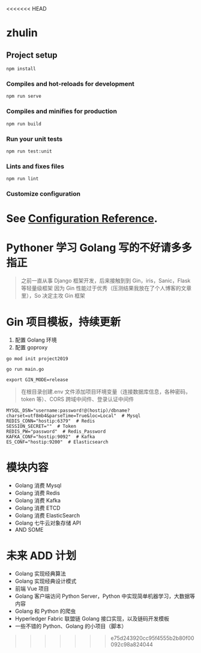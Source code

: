 <<<<<<< HEAD
# zhulin

## Project setup
```
npm install
```

### Compiles and hot-reloads for development
```
npm run serve
```

### Compiles and minifies for production
```
npm run build
```

### Run your unit tests
```
npm run test:unit
```

### Lints and fixes files
```
npm run lint
```

### Customize configuration
See [Configuration Reference](https://cli.vuejs.org/config/).
=======
# Pythoner 学习 Golang 写的不好请多多指正

> 之前一直从事 Django 框架开发，后来接触到到 Gin，iris，Sanic，Flask 等轻量级框架
> 因为 Gin 性能过于优秀（压测结果我放在了个人博客的文章里），So 决定主攻 Gin 框架

# Gin 项目模板，持续更新

1. 配置 Golang 环境
2. 配置 goproxy

```
go mod init project2019
```

```
go run main.go
```

```
export GIN_MODE=release
```

> 在根目录创建.env 文件添加项目环境变量（连接数据库信息，各种密码，token 等）、CORS 跨域中间件、登录认证中间件

```
MYSQL_DSN="username:password!@(hostip)/dbname?charset=utf8mb4&parseTime=True&loc=Local"  # Mysql
REDIS_CONN="hostip:6379"  # Redis
SESSION_SECRET=""  # Token
REDIS_PW="password"  # Redis_Password
KAFKA_CONF="hostip:9092"  # Kafka
ES_CONF="hostip:9200"  # Elasticsearch
```

# 模块内容

- Golang 消费 Mysql
- Golang 消费 Redis
- Golang 消费 Kafka
- Golang 消费 ETCD
- Golang 消费 ElasticSearch
- Golang 七牛云对象存储 API
- AND SOME

# 未来 ADD 计划

- Golang 实现经典算法
- Golang 实现经典设计模式
- 前端 Vue 项目
- Golang 客户端访问 Python Server，Python 中实现简单机器学习，大数据等内容
- Golang 和 Python 的爬虫
- Hyperledger Fabric 联盟链 Golang 接口实现，以及链码开发模板
- 一些不错的 Python、Golang 的小项目（脚本）
>>>>>>> e75d243920cc95f4555b2b80f00092c98a824044
